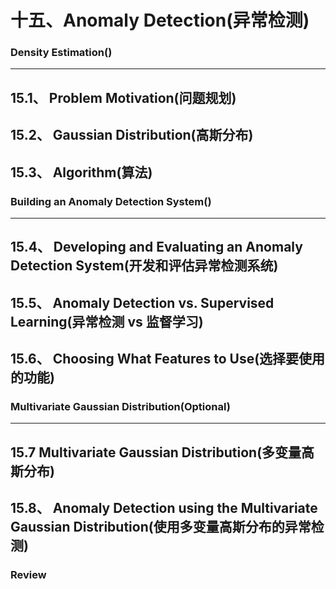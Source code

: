 十五、Anomaly Detection(异常检测)
===
### Density Estimation()
---
## 15.1、 Problem Motivation(问题规划)

## 15.2、 Gaussian Distribution(高斯分布)

## 15.3、 Algorithm(算法)

### Building an Anomaly Detection System()
---
## 15.4、 Developing and Evaluating an Anomaly Detection System(开发和评估异常检测系统)

## 15.5、 Anomaly Detection vs. Supervised Learning(异常检测 vs 监督学习)

## 15.6、 Choosing What Features to Use(选择要使用的功能)

### Multivariate Gaussian Distribution(Optional)
---
## 15.7 Multivariate Gaussian Distribution(多变量高斯分布)

## 15.8、 Anomaly Detection using the Multivariate Gaussian Distribution(使用多变量高斯分布的异常检测)

### Review